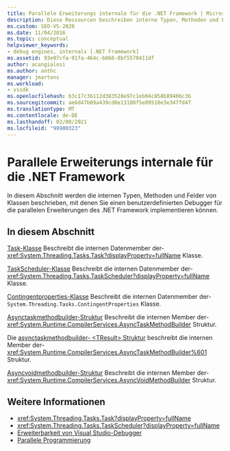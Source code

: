 ```yaml
---
title: Parallele Erweiterungs internale für die .NET Framework | Microsoft-Dokumentation
description: Diese Ressourcen beschreiben interne Typen, Methoden und Felder von Klassen, die verwendet werden, um einen benutzerdefinierten Debugger für die parallelen Erweiterungen des .NET Framework zu implementieren.
ms.custom: SEO-VS-2020
ms.date: 11/04/2016
ms.topic: conceptual
helpviewer_keywords:
- debug engines, internals [.NET Framework]
ms.assetid: 93e07cfa-91fa-464c-b866-8bf5570411df
author: acangialosi
ms.author: anthc
manager: jmartens
ms.workload:
- vssdk
ms.openlocfilehash: b3c17c36112d383528e97c1eb04c858b89406c36
ms.sourcegitcommit: ae6d47b09a439cd0e13180f5e89510e3e347fd47
ms.translationtype: MT
ms.contentlocale: de-DE
ms.lasthandoff: 02/08/2021
ms.locfileid: "99900323"
---
```

# <a name="parallel-extension-internals-for-the-net-framework"></a>Parallele Erweiterungs internale für die .NET Framework
In diesem Abschnitt werden die internen Typen, Methoden und Felder von Klassen beschrieben, mit denen Sie einen benutzerdefinierten Debugger für die parallelen Erweiterungen des .NET Framework implementieren können.

## <a name="in-this-section"></a>In diesem Abschnitt
 [Task-Klasse](../../extensibility/debugger/task-class-internal-members.md) Beschreibt die internen Datenmember der- <xref:System.Threading.Tasks.Task?displayProperty=fullName> Klasse.

 [TaskScheduler-Klasse](../../extensibility/debugger/taskscheduler-class-internal-members.md) Beschreibt die internen Datenmember der- <xref:System.Threading.Tasks.TaskScheduler?displayProperty=fullName> Klasse.

 [Contingentproperties-Klasse](../../extensibility/debugger/contingentproperties-class-internal-members.md) Beschreibt die internen Datenmember der- `System.Threading.Tasks.ContingentProperties` Klasse.

 [Asynctaskmethodbuilder-Struktur](../../extensibility/debugger/asynctaskmethodbuilder-structure-internal-members.md) Beschreibt die internen Member der- <xref:System.Runtime.CompilerServices.AsyncTaskMethodBuilder> Struktur.

 Die [asynctaskmethodbuilder- \<TResult> Struktur](../../extensibility/debugger/asynctaskmethodbuilder-tresult-structure-internal-members.md) beschreibt die internen Member der- <xref:System.Runtime.CompilerServices.AsyncTaskMethodBuilder%601> Struktur.

 [Asyncvoidmethodbuilder-Struktur](../../extensibility/debugger/asyncvoidmethodbuilder-structure-internal-members.md) Beschreibt die internen Member der- <xref:System.Runtime.CompilerServices.AsyncVoidMethodBuilder> Struktur.

## <a name="see-also"></a>Weitere Informationen
- <xref:System.Threading.Tasks.Task?displayProperty=fullName>
- <xref:System.Threading.Tasks.TaskScheduler?displayProperty=fullName>
- [Erweiterbarkeit von Visual Studio-Debugger](../../extensibility/debugger/visual-studio-debugger-extensibility.md)
- [Parallele Programmierung](/dotnet/standard/parallel-programming/index)

